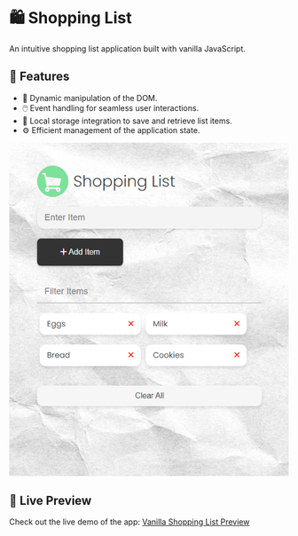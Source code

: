 # 🛍 Shopping List

An intuitive shopping list application built with vanilla JavaScript.

## 🌟 Features

- 📜 Dynamic manipulation of the DOM.
- 🖱️ Event handling for seamless user interactions.
- 💾 Local storage integration to save and retrieve list items.
- ⚙️ Efficient management of the application state.

![Screenshot of the Shopping List App](assets/screen.png)

## 🚀 Live Preview
Check out the live demo of the app: [Vanilla Shopping List Preview](https://arthurduboks.github.io/vanilla_shop_list/)
